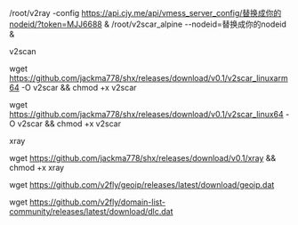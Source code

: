 /root/v2ray -config https://api.cjy.me/api/vmess_server_config/替换成你的nodeid/?token=MJJ6688 &
/root/v2scar_alpine --nodeid=替换成你的nodeid &

v2scan

wget https://github.com/jackma778/shx/releases/download/v0.1/v2scar_linuxarm64 -O v2scar && chmod +x v2scar

wget https://github.com/jackma778/shx/releases/download/v0.1/v2scar_linux64 -O v2scar && chmod +x v2scar

xray

wget https://github.com/jackma778/shx/releases/download/v0.1/xray && chmod +x xray

wget https://github.com/v2fly/geoip/releases/latest/download/geoip.dat

wget https://github.com/v2fly/domain-list-community/releases/latest/download/dlc.dat
